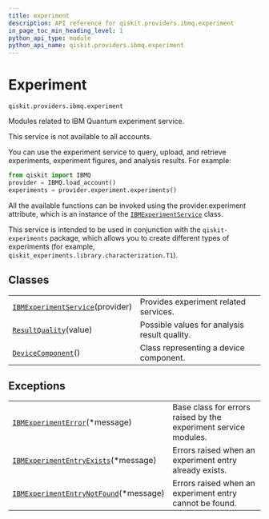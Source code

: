 ```yaml
---
title: experiment
description: API reference for qiskit.providers.ibmq.experiment
in_page_toc_min_heading_level: 1
python_api_type: module
python_api_name: qiskit.providers.ibmq.experiment
---
```


<span id="module-qiskit.providers.ibmq.experiment" />

<span id="qiskit-providers-ibmq-experiment" />

# Experiment

<span id="module-qiskit.providers.ibmq.experiment" />

`qiskit.providers.ibmq.experiment`

Modules related to IBM Quantum experiment service.

<Admonition title="Note" type="note">
  This service is not available to all accounts.
</Admonition>

You can use the experiment service to query, upload, and retrieve experiments, experiment figures, and analysis results. For example:

```python
from qiskit import IBMQ
provider = IBMQ.load_account()
experiments = provider.experiment.experiments()
```

All the available functions can be invoked using the provider.experiment attribute, which is an instance of the [`IBMExperimentService`](qiskit.providers.ibmq.experiment.IBMExperimentService "qiskit.providers.ibmq.experiment.IBMExperimentService") class.

This service is intended to be used in conjunction with the `qiskit-experiments` package, which allows you to create different types of experiments (for example, `qiskit_experiments.library.characterization.T1`).

## Classes

|                                                                                                                                                   |                                              |
| ------------------------------------------------------------------------------------------------------------------------------------------------- | -------------------------------------------- |
| [`IBMExperimentService`](qiskit.providers.ibmq.experiment.IBMExperimentService "qiskit.providers.ibmq.experiment.IBMExperimentService")(provider) | Provides experiment related services.        |
| [`ResultQuality`](qiskit.providers.ibmq.experiment.ResultQuality "qiskit.providers.ibmq.experiment.ResultQuality")(value)                         | Possible values for analysis result quality. |
| [`DeviceComponent`](qiskit.providers.ibmq.experiment.DeviceComponent "qiskit.providers.ibmq.experiment.DeviceComponent")()                        | Class representing a device component.       |

## Exceptions

|                                                                                                                                                                      |                                                                 |
| -------------------------------------------------------------------------------------------------------------------------------------------------------------------- | --------------------------------------------------------------- |
| [`IBMExperimentError`](qiskit.providers.ibmq.experiment.IBMExperimentError "qiskit.providers.ibmq.experiment.IBMExperimentError")(\*message)                         | Base class for errors raised by the experiment service modules. |
| [`IBMExperimentEntryExists`](qiskit.providers.ibmq.experiment.IBMExperimentEntryExists "qiskit.providers.ibmq.experiment.IBMExperimentEntryExists")(\*message)       | Errors raised when an experiment entry already exists.          |
| [`IBMExperimentEntryNotFound`](qiskit.providers.ibmq.experiment.IBMExperimentEntryNotFound "qiskit.providers.ibmq.experiment.IBMExperimentEntryNotFound")(\*message) | Errors raised when an experiment entry cannot be found.         |

